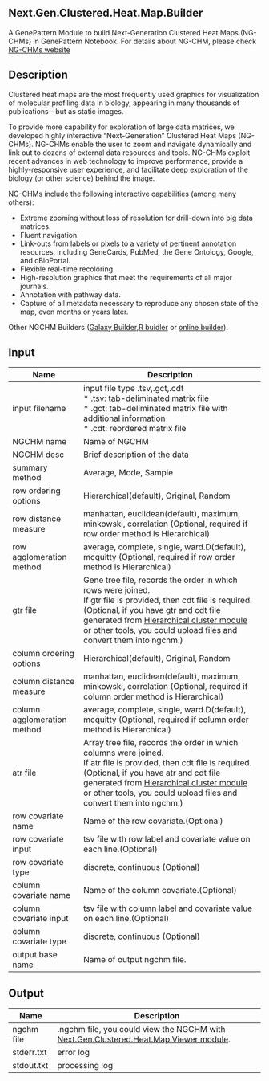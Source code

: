 ## Next.Gen.Clustered.Heat.Map.Builder
A GenePattern Module to build Next-Generation Clustered Heat Maps (NG-CHMs) in GenePattern Notebook.
For details about NG-CHM, please check [NG-CHMs website](http://www.ngchm.net/)

## Description
Clustered heat maps are the most frequently used graphics for visualization of molecular profiling data in biology, appearing in many thousands of publications—but as static images.

To provide more capability for exploration of large data matrices, we developed highly interactive “Next-Generation” Clustered Heat Maps (NG-CHMs). NG-CHMs enable the user to zoom and navigate dynamically and link out to dozens of external data resources and tools. NG-CHMs exploit recent advances in web technology to improve performance, provide a highly-responsive user experience, and facilitate deep exploration of the biology (or other science) behind the image.

NG-CHMs include the following interactive capabilities (among many others):

* Extreme zooming without loss of resolution for drill-down into big data matrices.
* Fluent navigation.
* Link-outs from labels or pixels to a variety of pertinent annotation resources, including GeneCards, PubMed, the Gene Ontology, Google, and cBioPortal.
* Flexible real-time recoloring.
* High-resolution graphics that meet the requirements of all major journals.
* Annotation with pathway data.
* Capture of all metadata necessary to reproduce any chosen state of the map, even months or years later.

 Other NGCHM Builders ([Galaxy Builder](https://github.com/MD-Anderson-Bioinformatics/NG-CHM_Galaxy),[R buidler](https://github.com/MD-Anderson-Bioinformatics/NGCHM-R) or [online builder](http://build.ngchm.net/NGCHM-web-builder/)).
## Input

Name | Description
------------ | -------------
input filename | input file type .tsv,.gct,.cdt<br>* .tsv: tab-deliminated matrix file<br>* .gct: tab-deliminated matrix file with additional information<br>* .cdt: reordered matrix file
NGCHM name | Name of NGCHM
NGCHM desc | Brief description of the data
summary method | Average, Mode, Sample
row ordering options | Hierarchical(default), Original, Random
row distance measure | manhattan, euclidean(default), maximum, minkowski, correlation (Optional, required if row order method is Hierarchical)
row agglomeration method | average, complete, single, ward.D(default), mcquitty (Optional, required if row order method is Hierarchical)
gtr file | Gene tree file, records the order in which rows were joined.<br>If gtr file is provided, then cdt file is required. (Optional, if you have gtr and cdt file generated from [Hierarchical cluster module](https://www.genepattern.org/modules/docs/HierarchicalClustering/8) or other tools, you could upload files and convert them into ngchm.)
column ordering options | Hierarchical(default), Original, Random
column distance measure | manhattan, euclidean(default), maximum, minkowski, correlation (Optional, required if column order method is Hierarchical)
column agglomeration method | average, complete, single, ward.D(default), mcquitty (Optional, required if column order method is Hierarchical)
atr file | Array tree file, records the order in which columns were joined.<br>If atr file is provided, then cdt file is required. (Optional, if you have atr and cdt file generated from [Hierarchical cluster module](https://www.genepattern.org/modules/docs/HierarchicalClustering/8) or other tools, you could upload files and convert them into ngchm.)
row covariate name | Name of the row covariate.(Optional)
row covariate input | tsv file with row label and covariate value on each line.(Optional)
row covariate type | discrete, continuous (Optional)
column covariate name | Name of the column covariate.(Optional)
column covariate input | tsv file with column label and covariate value on each line.(Optional)
column covariate type | discrete, continuous (Optional)
output base name | Name of output ngchm file.


## Output

Name | Description
------------ | -------------
ngchm file | .ngchm file, you could view the NGCHM with [	Next.Gen.Clustered.Heat.Map.Viewer module](https://md-anderson-bioinformatics.github.io/GenePattern_NGCHM_Viewer/).
stderr.txt | error log
stdout.txt | processing log


